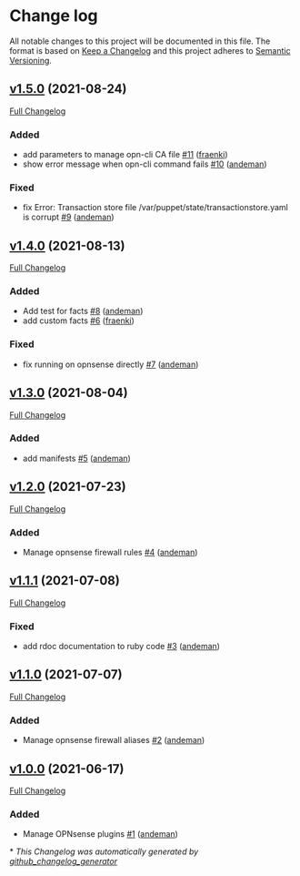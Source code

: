 # Change log

All notable changes to this project will be documented in this file. The format is based on [Keep a Changelog](http://keepachangelog.com/en/1.0.0/) and this project adheres to [Semantic Versioning](http://semver.org).

## [v1.5.0](https://github.com/andeman/puppet-opnsense/tree/v1.5.0) (2021-08-24)

[Full Changelog](https://github.com/andeman/puppet-opnsense/compare/v1.4.0...v1.5.0)

### Added

- add parameters to manage opn-cli CA file [\#11](https://github.com/andeman/puppet-opnsense/pull/11) ([fraenki](https://github.com/fraenki))
- show error message when opn-cli command fails [\#10](https://github.com/andeman/puppet-opnsense/pull/10) ([andeman](https://github.com/andeman))

### Fixed

- fix Error: Transaction store file /var/puppet/state/transactionstore.yaml is corrupt [\#9](https://github.com/andeman/puppet-opnsense/pull/9) ([andeman](https://github.com/andeman))

## [v1.4.0](https://github.com/andeman/puppet-opnsense/tree/v1.4.0) (2021-08-13)

[Full Changelog](https://github.com/andeman/puppet-opnsense/compare/v1.3.0...v1.4.0)

### Added

- Add test for facts [\#8](https://github.com/andeman/puppet-opnsense/pull/8) ([andeman](https://github.com/andeman))
- add custom facts [\#6](https://github.com/andeman/puppet-opnsense/pull/6) ([fraenki](https://github.com/fraenki))

### Fixed

- fix running on opnsense directly [\#7](https://github.com/andeman/puppet-opnsense/pull/7) ([andeman](https://github.com/andeman))

## [v1.3.0](https://github.com/andeman/puppet-opnsense/tree/v1.3.0) (2021-08-04)

[Full Changelog](https://github.com/andeman/puppet-opnsense/compare/v1.2.0...v1.3.0)

### Added

- add manifests [\#5](https://github.com/andeman/puppet-opnsense/pull/5) ([andeman](https://github.com/andeman))

## [v1.2.0](https://github.com/andeman/puppet-opnsense/tree/v1.2.0) (2021-07-23)

[Full Changelog](https://github.com/andeman/puppet-opnsense/compare/v1.1.1...v1.2.0)

### Added

- Manage opnsense firewall rules [\#4](https://github.com/andeman/puppet-opnsense/pull/4) ([andeman](https://github.com/andeman))

## [v1.1.1](https://github.com/andeman/puppet-opnsense/tree/v1.1.1) (2021-07-08)

[Full Changelog](https://github.com/andeman/puppet-opnsense/compare/v1.1.0...v1.1.1)

### Fixed

- add rdoc documentation to ruby code [\#3](https://github.com/andeman/puppet-opnsense/pull/3) ([andeman](https://github.com/andeman))

## [v1.1.0](https://github.com/andeman/puppet-opnsense/tree/v1.1.0) (2021-07-07)

[Full Changelog](https://github.com/andeman/puppet-opnsense/compare/v1.0.0...v1.1.0)

### Added

- Manage opnsense firewall aliases [\#2](https://github.com/andeman/puppet-opnsense/pull/2) ([andeman](https://github.com/andeman))

## [v1.0.0](https://github.com/andeman/puppet-opnsense/tree/v1.0.0) (2021-06-17)

[Full Changelog](https://github.com/andeman/puppet-opnsense/compare/9c6bc69b7b476916fd4635c3f7e6203b32d58bc8...v1.0.0)

### Added

- Manage OPNsense plugins [\#1](https://github.com/andeman/puppet-opnsense/pull/1) ([andeman](https://github.com/andeman))



\* *This Changelog was automatically generated by [github_changelog_generator](https://github.com/github-changelog-generator/github-changelog-generator)*
